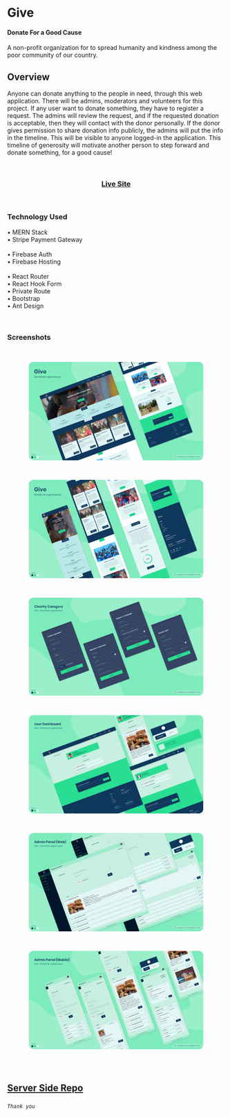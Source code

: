 # Give
#### Donate For a Good Cause

A non-profit organization for to spread humanity and kindness among the poor community of our country.


## Overview

Anyone can donate anything to the people in need, through this web application. There will be admins, moderators and volunteers for this project. If any user want to donate something, they have to register a request. The admins will review the request, and if the requested donation is acceptable, then they will contact with the donor personally. If the donor gives permission to share donation info publicly, the admins will put the info in the timeline. This will be visible to anyone logged-in the application. This timeline of generosity will motivate another person to step forward and donate something, for a good cause!

<br/>
<h3 align="center">
  <a href="https://give-01.firebaseapp.com/">Live Site</a>
</h3>
<br/>

### Technology Used
• MERN Stack <br/>
• Stripe Payment Gateway <br/>
<br/>
• Firebase Auth <br/>
• Firebase Hosting <br/>
<br/>
• React Router <br/>
• React Hook Form <br/>
• Private Route <br/>
• Bootstrap <br/>
• Ant Design

<br/>

### Screenshots

<br/>

<p align="center">
  <img src="screenshots/1.png" width="80%" align="center" style="border-radius:10px"/>
</p>
<br/>
<p align="center">
  <img src="screenshots/2.png" width="80%" align="center" style="border-radius:10px"/>
</p>
<br/>
<p align="center">
  <img src="screenshots/3.png" width="80%" align="center" style="border-radius:10px"/>
</p>
<br/>
<p align="center">
  <img src="screenshots/4.png" width="80%" align="center" style="border-radius:10px"/>
</p>
<br/>
<p align="center">
  <img src="screenshots/5.png" width="80%" align="center" style="border-radius:10px"/>
</p>
<br/>
<p align="center">
  <img src="screenshots/6.png" width="80%" align="center" style="border-radius:10px"/>
</p>


<br/>
<br/>

## [Server Side Repo](https://github.com/AsadujjamanMridul/give-server/)

###### `Thank you`
